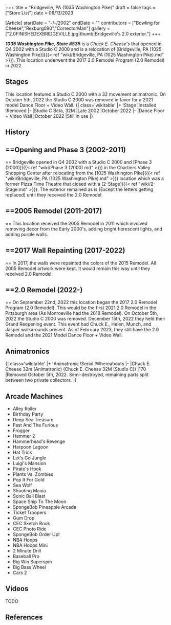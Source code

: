 +++
title = "Bridgeville, PA (1035 Washington Pike)"
draft = false
tags = ["Store List"]
date = 06/13/2023

[Article]
startDate = "-/-/2002"
endDate = ""
contributors = ["Bowling for Cheese","Rexburg090","CorrectorMan"]
gallery = ["2.0FINISHEDEXBRIDGEVILLE.jpg|thumb|Bridgeville's 2.0 exterior."]
+++

<b><i>1035 Washington Pike, Store #535</b></i> is a <i>Chuck E. Cheese's</i> that opened in Q4 2002 with a Studio C 2000 and is a relocation of [Bridgeville, PA (1025 Washington Pike)]({{< ref "wiki/Bridgeville, PA (1025 Washington Pike).md" >}}). This location underwent the 2017 2.0 Remodel Program (2.0 Remodel) in 2022.

<h2>Stages</h2>
This location featured a Studio C 2000 with a 32 movement animatronic. On October 5th, 2022 the  Studio C 2000 was removed in favor for a 2021 model Dance Floor + Video Wall.
{| class='wikitable'
|+
!Stage
!Installed
!Removed
|-
|Studio C Beta, 32M
|Late 2002
|October 2022
|-
|Dance Floor + Video Wall
|October 2022
|Still in use
|}

<h2>History</h2>

<h2>==Opening and Phase 3 (2002-2011)</h2>==
Bridgeville opened in Q4 2002 with a Studio C 2000 and [Phase 3 (2000)]({{< ref "wiki/Phase 3 (2000).md" >}}) in the Chartiers Valley Shopping Center after relocating from the [1025 Washington Pike]({{< ref "wiki/Bridgeville, PA (1025 Washington Pike).md" >}}) location which was a former Pizza Time Theatre that closed with a [2-Stage]({{< ref "wiki/2-Stage.md" >}}). The exterior remained as is (Except the letters getting replaced) until they received the 2.0 Remodel.

<h2>==2005 Remodel (2011-2017)</h2>==
This location received the 2005 Remodel in 2011 which involved removing decor from the Early 2000's, adding bright florescent lights, and adding purple walls.

<h2>==2017 Wall Repainting (2017-2022)</h2>==
In 2017, the walls were repainted the colors of the 2015 Remodel. All 2005 Remodel artwork were kept. It would remain this way until they received 2.0 Remodel.

<h2>==2.0 Remodel (2022-)</h2>==
On September 22nd, 2022 this location began the 2017 2.0 Remodel Program (2.0 Remodel). This would be the first 2021 2.0 Remodel in the Pittsburgh area (As Monroeville had the 2018 Remodel). On October 5th, 2022 the Studio C 2000 was removed. December 15th, 2022 they held their Grand Reopening event. This event had Chuck E., Helen, Munch, and Jasper walkarounds present. As of February 2023, they still have the 2.0 Remodel and the 2021 Model Dance Floor + Video Wall. 

<h2>Animatronics</h2>
{| class='wikitable'
|+
!Animatronic
!Serial
!Whereabouts
|-
|Chuck E. Cheese 32m (Animatronic) (Chuck E. Cheese 32M (Studio C))
|170
|Removed October 5th, 2022. Semi-destroyed, remaining parts split between two private collectors.
|}

<h2> Arcade Machines </h2>

* Alley Roller
* Birthday Party
* Deep Sea Treasure
* Fast And The Furious
* Frogger
* Hammer 2
* Hammerhead's Revenge
* Harpoon Lagoon
* Hat Trick
* Let's Go Jungle
* Luigi's Mansion
* Pirate's Hook 
* Plants Vs. Zombies
* Pop It For Gold
* Sea Wolf
* Shooting Mania
* Sonic Ball Blast
* Space Ship To The Moon
* SpongeBob Pineapple Arcade 
* Ticket Troopers
* Gum Drop
* CEC Sketch Book
* CEC Photo Ride
* SpongeBob Order Up!
* NBA Hoops
* NBA Hoops Mini
* 2 Minute Drill
* Baseball Pro
* Big Win Superspin
* Big Bass Wheel 
* Cars 2




<h2>Videos</h2>
TODO

<h2>References</h2>
<references />